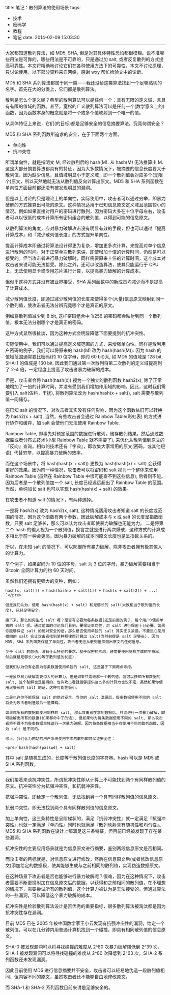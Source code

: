 title: 笔记：散列算法的使用场景
tags:
  - 技术
  - 密码学
  - 教程
  - 笔记
date: 2014-02-09 15:03:30
---

大家都知道散列算法，如 MD5, SHA, 但是对其具体特性恐怕都很模糊。说不准哪些用法是可靠的，哪些用法是不可靠的，只是通过加 salt, 或者反复散列的方式提高可靠性。本文将精确地讨论它们在各种使用方法下的可靠性，本文不讨论原理，只讨论使用，以下部分资料来自网络，感谢 wxy 帮忙检验文中的论断。

MD5 和 SHA 系列算法都属于同一类——我还没给这类算法找到一个足够贴切的名字。首先在大的分类上，它们都是散列算法。

散列是怎么个定义呢？典型的散列算法可以是任何一个：具有无限的定义域，且具有有限的值域的函数。甚至，宽松的广义散列算法可以是任何一个(数学意义上的)函数，因为函数本身的概念就是将一个或多个值映射到一个唯一的值。

从具体特征上来说，它们(的目标)都是足够安全的信息摘要算法。究竟何谓安全？

MD5 和 SHA 系列函数所追求的安全，在于下面两个方面。

*   单向性
*   抗冲突性

所谓单向性，就是指明文 M, 经过散列后的 hash(M). 从 hash(M) 无法推算出 M. 这是大部分摘要算法都具有的特征，因为大多数情况下，被摘要的信息长度要大于散列值，因为缺少信息，且值域明显小于定义域，即一个散列值会对应多个(无限个)原文，所以天然地就无法从散列值反向计算出原文。MD5 和 SHA 系列函数在单向性方面目前都还没有被发现明显的漏洞。

但是以上讨论的只是理论上的单向性，实际使用中，攻击者可以通过穷举，即暴力破解的方式推算出可能的原文。这种情况适用于已知信息原文定义域且范围较小的情况。例如如果直接对用户的密码进行散列，因为密码大多在十位字母左右，攻击者可以以很低的成本计算所有密码组合的散列值，以得到可能的信息原文。

从散列算法的角度，应对暴力破解攻击没有明显有效的手段，但也可以通过『提高计算成本』和『减少散列值长度』的方式提升单向性。

提高计算成本即通过将算法设计得更为复杂，增加更多次计算，来提高对单个信息进行散列的时间。对于正常单次散列来讲，即使增加十倍的计算时间，仍然是可以接受的。但当攻击者进行暴力破解时，同样需要原来十倍的计算时间，这个成本对攻击者来说可能无法接受。除此之外，还可以改造算法，使其只能运行于 CPU 上，无法使用显卡或专用芯片进行计算，以提高暴力破解的计算成本。

但似乎这种方式并没有被业界接受，SHA 系列函数中的新成员均减少而不是提高了计算成本。

减少散列值长度，即通过减少散列值的长度来使得多个(大量)信息原文映射到同一个散列值，使攻击者无法分辨究竟哪个才是真正的原文。

例如将散列值减少到 8 bit, 这样密码组合中 1/256 的密码都会映射到同一个散列值，根本无法分别哪个才是真正的密码。

这种方式显然很扯淡，因为这种方式会明显降低下面要提到的抗冲突性。

实际使用中，我们可以通过提高定义域范围的方式，来增强单向性。同样是散列用户密码的例子，我们可以将原来的 hash(M) 改为 hash(hash(M)). 因为 hash 的值域范围通常要比密码(约 10 位字母，即约 60 bit)大, 如 MD5 的值域是 128 bit, SHA-1 的值域是 160 bit. 因此我们通过第一次散列将第二次散列的定义域提高到了 2-4 倍，一定程度上提高了攻击者暴力破解的成本。

但是，攻击者会将 hash(hash(x)) 视为一个独立的散列函数 hash2(x), 除了正常地增加了一倍的计算时间，并没有受到我们增加作用域的影响。因此，这时我们需要引入 salt(佐料，干扰), 将散列算法改为 hash(hash(x + salt)), salt 需要与散列值一同储存。

在已知 salt 的情况下，对攻击者其实没有任何影响，因为这个函数依旧可以转换为 hash2(x + salt), 当然，有些攻击者会通过 Rainbow Table(彩虹表) 的方式进行协作和缓存，加 salt 会使他们无法使用 Rainbow Table.

Rainbow Table, 即事先对预定范围的数据进行散列，储存散列结果。然后通过数据库或者分布式技术(小型 Rainbow Table 就不需要了), 来优化从散列值到原文的『反向』查询。相似的技术还有『字典』，即收集大家常用的原文(密码，或其他短语), 代替穷举，以提高暴力破解的效率。

而在这个场景中，将 hash(hash(x + salt)) 更换为 hash(hash(x) + salt) 会获得更好的效果。因为前一种情况，攻击者可以将密码和 salt 视为一个整体来使用 Rainbow Table (虽然在 Rainbow Table 中很可能查不到这些信息); 后者则不能。因为后者是一个散列值加一个 salt, 长度已经远远超出了 Rainbow Table 的范围。当然，单纯加长 salt 也可以实现 hash(hash(x) + salt) 的效果。

在攻击者不知道 salt 的情况下，有两种选择。

一是将 hash2(x) 改为 hash2(x, salt), 这种情况适用攻击者知道 salt 的长度或范围的情况，因为这个函数有两个参数，因此破解成本与 x 或 salt 的长度呈指数函数，只要 salt 足够长，那么可以认为攻击者即使暴力破解也无能为力。
二是将第二个 hash 的输入视为一个散列值，换言之就是进行两次爆破，这种方式的计算成本相比于前一种会更高，因为暴力破解的成本同原文长度也是呈指数关系的。

所以，在未知 salt 的情况下，可以防御所有暴力破解，除非攻击者拥有极其惊人的计算力。

举个例子，如果密码为 10 位的字母，salt 为 3 位的字母，暴力破解需要相当于 Bitcoin 全网计算力的约 60 天时间。

虽然我们还拥有更强大的变种，例如：

    hash(x, salt[]) = hash(hash(x + salt[1]) + hash(x + salt[2]) + ...)
    `</pre>

    但是我们认为，使用 hash(hash(x) + salt) 和足够长的 salt(大致相当于散列值的长度), 已经足够安全。

    接下来，那么如何生成 salt 呢？是否有必要为每条数据(还是前面的例子，每个用户)使用单独的 salt 呢。通过前面的讨论我们看到，要保证单向性，对 salt 进行保密十分必要。如果你能够保证 salt 的绝对安全的话，那么是否使用单独的 salt 其实无关紧要。不要担心使用相同的 salt 会让攻击者找到某种规律而计算出 salt(当然前提是 salt 足够长), 因为 MD5, SHA 系列函数保证了单向性，攻击者无法从散列值推测出原文的任何信息。

    至于 salt 的取值，没有什么特别的要求，基于保密的考虑，通常要使用随机生成的字符串，然后就是足够长(大约等于散列值的长度).

    但我们认为仍有必要为每条数据使用单独的 salt, 这是基于下面两点考虑。

    一是虽然暴力破解需要惊人的计算力，但是如果只需破解一个散列值，就可以获知所有数据的 salt, 这个破解也是值得的，也许攻击者就能够提供这么多的计算力也说不定，虽然如果你使用足够长的 salt 的话，这种可能性极小。

    二是也许你不能保证 salt 的绝对安全，当你的 salt 泄漏后，每条数据使用不同的 salt 将会为攻击者制造最后一道障碍。

    如果你所有的数据都使用同样的 salt, 那么攻击者在拿到数据后，只需进行一次暴力破解，即可破解出所有的数据(如果都命中了的话), 但如果你为每条数据使用不同的 salt, 那么攻击者将不得不为每条数据单独运行一次暴力破解，因为每条数据相当于在使用不同的散列函数，因为 salt 是不同的。

    综上，我们认为网站的用户系统使用下面的散列即可保证安全性：

    <pre>`hash(hash(passwd) + salt)

其中 salt 是随机生成的，长度等于散列值长度的字符串。hash 可以是 MD5 或 SHA 系列函数。

* * *

我们接着来谈抗冲突性，所谓抗冲突性即从计算上不可能找到两个有同样散列值的原文。抗冲突性分为抗强冲突性，和抗弱冲突性。

抗强冲突性，即给定一个散列值，无法找到另一个具有同样散列值的信息原文。

抗弱冲突性，即无法找到两个具有同样散列值的信息原文。

加上单向性，这三条特性是呈阶梯状的，满足『抗弱冲突性』就一定满足『抗强冲突性』也就一定满足『单向性』同时也就满足『散列映射具有随机性和均匀性』。MD5 和 SHA 系列函数在设计上都满足这三条特征，但目前已经被发现了存在某些漏洞。

抗冲突性的主要应用场景就是为信息原文进行摘要，鉴别两段信息原文是否相同。

而攻击者的目标就是，对信息原文进行修改，然后在信息原文后(或者修改信息原文)添加给定的数据段，使其能够生成与之前相同的散列值，实现伪造数据原文。

在这种场景下攻击者是否也能够进行暴力破解呢？很难，因为在这种情况下，攻击者需要不断更换附加在信息原文后的数据，以获得和之前相同的散列值，在不理想的情况下，需要尝试所有的散列值，这个计算力被认为是无法接受的。但通过算法的一些漏洞，可以降低这个暴力破解的成本。

抗冲突性是检验散列算法设计是否优秀的重要指标，很多散列算法被淘汰都是因为抗冲突性存在漏洞。

目前 MD5 已在 2005 年被中国数学家王小云发现有抗强冲突性的漏洞，给定一个散列值，可以在几分钟内用普通计算机找到一个碰撞，即具有相同散列值的信息原文。

SHA-0 被发现漏洞可以将寻找碰撞的难度从 2^80 次暴力破解降低到 2^39 次，SHA-1 被发现漏洞可以将寻找碰撞的难度从 2^80 次降低到 2^63 次，SHA-2 系列函数还未发现漏洞。

因此目前使用 MD5 进行信息摘要并不安全，攻击者可以轻易地伪造一段散列值相同，但内容不同的原文，虽然攻击者还不能够自由地修改原文。

而 SHA-1 和 SHA-2 系列函数目前来讲是足够安全的。